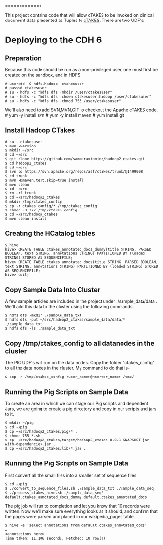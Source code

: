 
=============

This project contains code that will allow cTAKES to be invoked on clinical document data presented as Tuples to [cTAKES](http://ctakes.apache.org).  There are two UDF's:


# Deploying to the CDH 6

## Preparation

Because this code should be run as a non-privileged user, one must first be created on the sandbox, and in HDFS.

	# useradd -G hdfs,hadoop  ctakesuser
	# passwd ctakesuser
	# su - hdfs -c "hdfs dfs -mkdir /user/ctakesuser"
	# su - hdfs -c "hdfs dfs -chown ctakesuser:hadoop /user/ctakesuser"
	# su - hdfs -c "hdfs dfs -chmod 755 /user/ctakesuser"
	
We'll also need to add SVN,MVN,GIT to checkout the Apache cTAKES code.
	# yum -y install svn
	# yum -y install maven
	# yum install git
	
## Install Hadoop CTakes
	# su - ctakesuser 
	$ mvn -version
	$ mkdir ~/src
	$ cd ~/src
	$ git clone https://github.com/sameeraxiomine/hadoop2_ctakes.git
	$ cd hadoop2_ctakes
	$ cd ~/src
	$ svn co https://svn.apache.org/repos/asf/ctakes/trunk/@1499008
	$ cd trunk
	$ mvn -Dmaven.test.skip=true install
	$ mvn clean
	$ cd ~/src
	$ rm –rf trunk	
	$ cd ~/src/hadoop2_ctakes
	$ mkdir /tmp/ctakes_config
	$ cp -r ctakes_config/* /tmp/ctakes_config
	$ chmod -R 777 /tmp/ctakes_config
	$ cd ~/src/hadoop_ctakes
	$ mvn clean install
	

## Creating the HCatalog tables

	$ hive
	hive> CREATE TABLE ctakes_annotated_docs_dummy(title STRING, PARSED BOOLEAN, text STRING, annotations STRING) PARTITIONED BY (loaded STRING) STORED AS SEQUENCEFILE;
	hive> CREATE TABLE ctakes_annotated_docs(title STRING, PARSED BOOLEAN, text STRING, annotations STRING) PARTITIONED BY (loaded STRING) STORED AS SEQUENCEFILE;
	hive> quit;

	
## Copy Sample Data Into Cluster

A few sample articles are included in the project under ./sample_data/data .  We'll add this data to the cluster using the following commands.

	$ hdfs dfs -mkdir ./sample_data_txt
	$ hdfs dfs -put ~/src/hadoop2_ctakes/sample_data/data/* ./sample_data_txt
	$ hdfs dfs -ls ./sample_data_txt
## Copy /tmp/ctakes_config to all datanodes in the cluster

The PIG UDF's will run on the data nodes. Copy the folder "ctakes_config" to all the data nodes in the cluster. My command to do that is- 

	$ scp -r /tmp/ctakes_config <user_name>@<server_name>:/tmp/


## Running the Pig Scripts on Sample Data

To create an area in which we can stage our Pig scripts and dependent Jars, we are going to create a pig directory and copy in our scripts and jars to it.

	$ mkdir ~/pig
	$ cd ~/pig
	$ cp ~/src/hadoop2_ctakes/pig/* .
	$ chmod 755 *.sh
	$ cp ~/src/hadoop2_ctakes/target/hadoop2_ctakes-0.0.1-SNAPSHOT-jar-with-dependencies.jar .
	$ cp ~/src/hadoop2_ctakes/lib/*.jar .
	
## Running the Pig Scripts on Sample Data
First convert all the small files into a smaller set of sequence files

	$ cd ~/pig
	$ ./convert_to_sequence_files.sh ./sample_data_txt ./sample_data_seq
	$ ./process_ctakes_hive.sh ./sample_data_seq/ default.ctakes_annotated_docs_dummy default.ctakes_annotated_docs



The pig job will run to completion and let you know that 10 records were written.  Now we'll make sure everything looks as it should, and confirm that the pages were parsed and placed in our wikipedia_pages table.

	$ hive -e 'select annotations from default.ctakes_annotated_docs'
	…
	<annotations here>
	Time taken: 11.106 seconds, Fetched: 10 row(s)

